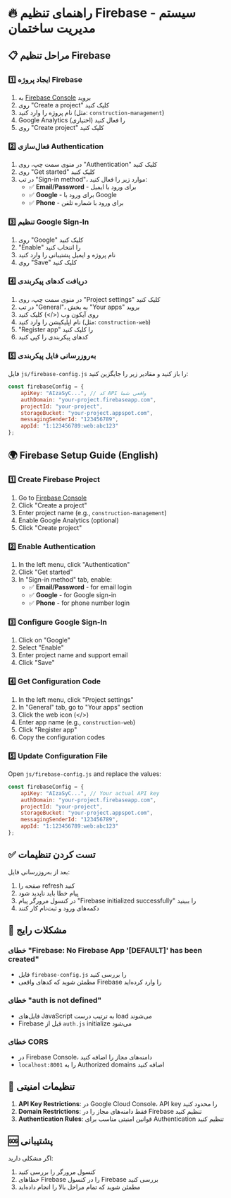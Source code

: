 # 🔥 راهنمای تنظیم Firebase - سیستم مدیریت ساختمان

## 📋 مراحل تنظیم Firebase

### 1️⃣ ایجاد پروژه Firebase
1. به [Firebase Console](https://console.firebase.google.com) بروید
2. روی "Create a project" کلیک کنید
3. نام پروژه را وارد کنید (مثل: `construction-management`)
4. Google Analytics را فعال کنید (اختیاری)
5. روی "Create project" کلیک کنید

### 2️⃣ فعال‌سازی Authentication
1. در منوی سمت چپ، روی "Authentication" کلیک کنید
2. روی "Get started" کلیک کنید
3. در تب "Sign-in method"، موارد زیر را فعال کنید:
   - ✅ **Email/Password** - برای ورود با ایمیل
   - ✅ **Google** - برای ورود با Google
   - ✅ **Phone** - برای ورود با شماره تلفن

### 3️⃣ تنظیم Google Sign-In
1. روی "Google" کلیک کنید
2. "Enable" را انتخاب کنید
3. نام پروژه و ایمیل پشتیبانی را وارد کنید
4. روی "Save" کلیک کنید

### 4️⃣ دریافت کدهای پیکربندی
1. در منوی سمت چپ، روی "Project settings" کلیک کنید
2. در تب "General"، به بخش "Your apps" بروید
3. روی آیکون وب (</>) کلیک کنید
4. نام اپلیکیشن را وارد کنید (مثل: `construction-web`)
5. "Register app" را کلیک کنید
6. کدهای پیکربندی را کپی کنید

### 5️⃣ به‌روزرسانی فایل پیکربندی
فایل `js/firebase-config.js` را باز کنید و مقادیر زیر را جایگزین کنید:

```javascript
const firebaseConfig = {
    apiKey: "AIzaSyC...", // کد API واقعی شما
    authDomain: "your-project.firebaseapp.com",
    projectId: "your-project",
    storageBucket: "your-project.appspot.com",
    messagingSenderId: "123456789",
    appId: "1:123456789:web:abc123"
};
```

## 🌍 Firebase Setup Guide (English)

### 1️⃣ Create Firebase Project
1. Go to [Firebase Console](https://console.firebase.google.com)
2. Click "Create a project"
3. Enter project name (e.g., `construction-management`)
4. Enable Google Analytics (optional)
5. Click "Create project"

### 2️⃣ Enable Authentication
1. In the left menu, click "Authentication"
2. Click "Get started"
3. In "Sign-in method" tab, enable:
   - ✅ **Email/Password** - for email login
   - ✅ **Google** - for Google sign-in
   - ✅ **Phone** - for phone number login

### 3️⃣ Configure Google Sign-In
1. Click on "Google"
2. Select "Enable"
3. Enter project name and support email
4. Click "Save"

### 4️⃣ Get Configuration Code
1. In the left menu, click "Project settings"
2. In "General" tab, go to "Your apps" section
3. Click the web icon (</>)
4. Enter app name (e.g., `construction-web`)
5. Click "Register app"
6. Copy the configuration codes

### 5️⃣ Update Configuration File
Open `js/firebase-config.js` and replace the values:

```javascript
const firebaseConfig = {
    apiKey: "AIzaSyC...", // Your actual API key
    authDomain: "your-project.firebaseapp.com",
    projectId: "your-project",
    storageBucket: "your-project.appspot.com",
    messagingSenderId: "123456789",
    appId: "1:123456789:web:abc123"
};
```

## ✅ تست کردن تنظیمات

بعد از به‌روزرسانی فایل:
1. صفحه را refresh کنید
2. پیام خطا باید ناپدید شود
3. در کنسول مرورگر پیام "Firebase initialized successfully" را ببینید
4. دکمه‌های ورود و ثبت‌نام کار کنند

## 🚨 مشکلات رایج

### خطای "Firebase: No Firebase App '[DEFAULT]' has been created"
- فایل `firebase-config.js` را بررسی کنید
- مطمئن شوید که کدهای واقعی Firebase را وارد کرده‌اید

### خطای "auth is not defined"
- فایل‌های JavaScript به ترتیب درست load می‌شوند
- Firebase قبل از `auth.js` initialize می‌شود

### خطای CORS
- در Firebase Console، دامنه‌های مجاز را اضافه کنید
- `localhost:8001` را به Authorized domains اضافه کنید

## 📱 تنظیمات امنیتی

1. **API Key Restrictions**: در Google Cloud Console، API key را محدود کنید
2. **Domain Restrictions**: فقط دامنه‌های مجاز را در Firebase تنظیم کنید
3. **Authentication Rules**: قوانین امنیتی مناسب برای Authentication تنظیم کنید

## 🆘 پشتیبانی

اگر مشکلی دارید:
1. کنسول مرورگر را بررسی کنید
2. خطاهای Firebase را در کنسول Firebase بررسی کنید
3. مطمئن شوید که تمام مراحل بالا را انجام داده‌اید
